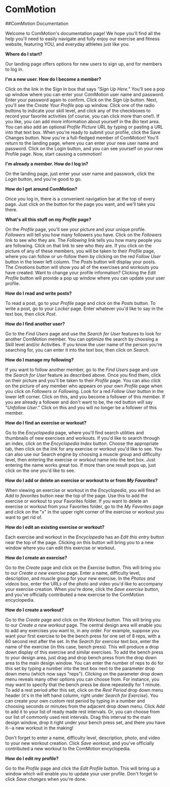 ComMotion
=========

##ComMotion Documentation

Welcome to ComMotion's documentation page!  We hope you'll find all the help you'll need to easily navigate and fully
enjoy our exercise and fitness website, featuring YOU, and everyday athletes just like you.

**Where do I start?**

Our landing page offers options for new users to sign up, and for members to log in.

**I'm a new user.  How do I become a member?**

Click on the link in the Sign In box that says *"Sign Up Here."*  You'll see a pop up window where you can enter your
ComMotion user name and password.  Enter your password again to confirm.  Click on the *Sign Up* button.  Next, you'll 
see the *Create Your Profile* pop up window.  Click one of the radio buttons to indicate your skill level, and
click any of the checkboxes to record your favorite activities (of course, you can click more than one!).  If you like,
you can add more information about yourself in the *Bio* text area.  You can also add an optional *Profile Picture* URL by
typing or pasting a URL into that text box.  When you're ready to submit your profile, click the Save Changes button.
Now you're a full-fledged member of ComMotion!  You'll return to the landing page, where you can enter your new user
name and password. Click on the Login button, and you can see yourself on your new Profile page. Now, start causing a 
commotion!

**I'm already a member.  How do I log in?**

On the landing page, just enter your user name and passwork, click the *Login* button, and you're good to go.

**How do I get around ComMotion?**

Once you log in, there is a convenient navigation bar at the top of every page.  Just click on the button for the page you
want, and we'll take you there.

**What's all this stuff on my *Profile* page?**

On the *Profile* page, you'll see your picture and your unique profile.  *Followers* will tell you how many followers you
have.  Click on the *Followers* link to see who they are. The *Following* link tells you how many people you are following. 
Click on that link to see who they are. If you click on the picture of any of these members, you will be taken to their 
*Profile* page, where you can follow or un-follow them by clicking on the red *Follow User* button in the lower left column.  The *Posts* button will display your posts.  The *Creations* button will show you all of the exercises and workouts you have
created.  Want to change your profile information?  Clicking the *Edit Profile* button will provide a pop up window where you can update your user profile.

**How do I read and write posts?**

To read a post, go to your *Profile* page and click on the *Posts* button.  To write a post, go to your *Locker* page.  Enter
whatever you'd like to say in the text box, then click *Post*.

**How do I find another user?**

Go to the *Find Users* page and use the *Search for User* features to look for another ComMotion member.  You can optimize
the search by choosing a Skill level and/or Activities.  If you know the user name of the person you're searching for, you
can enter it into the text box, then click on *Search*.

**How do I manage my following?**

If you want to follow another member, go to the *Find Users* page and use the *Search for User* feature as described above.
Once you find them, click on their picture and you'll be taken to their *Profile* page. You can also click on the picture of 
any member who appears on your own *Profile* page when you click on *Followers* or *Following*.   Look for a red
 *Follow User* button in the lower left corner.  Click on this, and you become a follower of this member. If you are already
a follower and don't want to be, the red button will say "*Unfollow User*."  Click on this and you will no longer be a
follower of this member.  

**How do I find an exercise or workout?**

Go to the *Encyclopedia* page, where you'll find search utilities and thumbnails of new exercises and workouts.  If you'd
like to search through an index, click on the *Encyclopedia Index* button.  Choose the appropriate tab, then click on the
link for any exercise or workout you'd like to see.  You can also use our Search engine by choosing a muscle group and
difficulty level, then entering the exercise or workout name into the text box.  Just entering the name works great too.       If more than one result pops up, just click on the one you'd like to see.

**How do I add or delete an exercise or workout to or from *My Favorites*?**

When viewing an exercise or workout in the *Encyclopedia*, you will find an *Add to favorites* button near the top of the
page.  Use this to add the exercise or workout to your Favorites folder.  If you want to delete an exercise or workout
from your Favorites folder, go to the *My Favorites* page and click on the "x" in the upper right corner of the exercise
or workout you want to get rid of.  

**How do I edit an existing exercise or workout?**

Each exercise and workout in the *Encyclopedia* has an *Edit this entry* button near the top of the page.  Clicking on this
button will bring you to a new window where you can edit this exercise or workout.

**How do I create an exercise?**

Go to the *Create* page and click on the *Exercise* button.  This will bring you to our *Create a new exercise* page.  Enter 
a name, difficulty level, description, and muscle group for your new exercise.  In the *Photos and videos* box, enter the
URLs of the photo and video you'd like to accompany your exercise creation.  When you're done, click the *Save exercise*
button, and you've officially contributed a new exercise to the ComMotion encyclopedia.

**How do I create a workout?**

Go to the *Create* page and click on the *Workout* button.  This will bring you to our *Create a new workout* page.  The
central design area will enable you to add any exercises you want to, in any order.  For example, suppose you want your 
first exercise to be the bench press for one set of 8 reps, with a 60 second rest after the set.  In the *Search for 
exercise* text box, enter the name of the exercise (in this case, bench press).  This will produce a drop down display
of this exercise and similar exercises.  To add the bench press to your design area, just drag and drop bench press from the
drop down area to the main design window.  You can enter the number of reps to do for this set by typing a number into the 
text box next to the parameter drop down menu (which now says "reps").  Clicking on the parameter drop down menu reveals
many other options you can choose from.  For instance, you may want to specify that the bench press be done repeatedly
for 1 minute.  To add a rest period after this set, click on the *Rest Period* drop down menu header (it's in the left hand
column, right under *Search for Exercise*).  You can create your own custom rest period by typing in a number and choosing
seconds or minutes from the adjacent drop down menu.  Click *Add* to add it to your list of ready made rest intervals.  Or, 
you can choose from our list of commonly used rest intervals.  Drag this interval to the main design window, drop it right
under your bench press set, and there you have it--a new workout in the making!  

Don't forget to enter a name, difficulty level, description, photo, and video to your new workout creation.  Click *Save
workout*, and you've officially contributed a new workout to the ComMotion encyclopedia.

**How do I edit my profile?**

Go to the *Profile* page and click the *Edit Profile* button.  This will bring up a window which will enable you to update
your user profile.  Don't forget to click *Save changes* when you're done.

 








